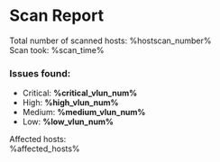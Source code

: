 # Scan Report
  
Total number of scanned hosts: %hostscan_number%  
Scan took: %scan_time%  
### Issues found:  
   - Critical: **%critical_vlun_num%**
   - High: **%high_vlun_num%**
   - Medium: **%medium_vlun_num%**
   - Low: **%low_vlun_num%**
   
Affected hosts:  
%affected_hosts%

